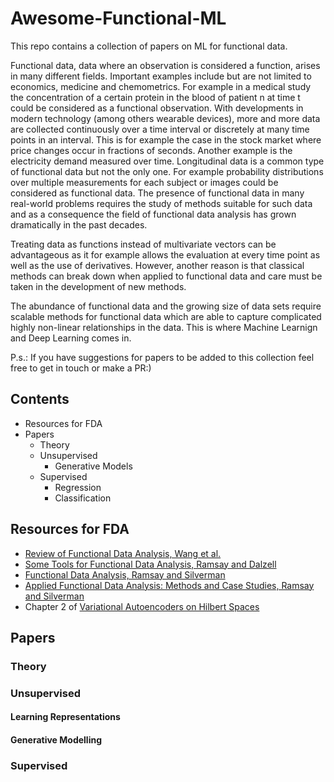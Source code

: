 # Awesome-Functional-ML
This repo contains a collection of papers on ML for functional data. 

Functional data, data where an observation is considered a function, arises in many different fields. Important examples include but are not limited to economics, medicine and chemometrics. For example in a medical study the concentration of a certain protein in the blood of patient n at time t could be considered as a functional observation. With developments in modern technology (among others wearable devices), more and more data are collected continuously over a time interval or discretely at many time points in an interval. This is for example the case in the stock market where price changes occur in fractions of seconds. Another example is the electricity demand measured over time. Longitudinal data is a common type of functional data but not the only one. For example probability distributions over multiple measurements for each subject or images could be considered as functional data. The presence of functional data in many real-world problems requires the study of methods suitable for such data and as a consequence the field of functional data analysis has grown dramatically in the past decades.

Treating data as functions instead of multivariate vectors can be advantageous as it for example allows the evaluation at every time point as well as the use of derivatives. However, another reason is that classical methods can break down when applied to functional data and care must be taken in the development of new methods.

The abundance of functional data and the growing size of data sets require scalable methods for functional data which are able to capture complicated highly non-linear relationships in the data. This is where Machine Learnign and Deep Learning comes in.

P.s.: If you have suggestions for papers to be added to this collection feel free to get in touch or make a PR:)

## Contents
- Resources for FDA
- Papers
  - Theory
  - Unsupervised
    - Generative Models
  - Supervised
    - Regression
    - Classification
   

## Resources for FDA
* [Review of Functional Data Analysis, Wang et al.](https://anson.ucdavis.edu/~mueller/Review151106.pdf)
* [Some Tools for Functional Data Analysis, Ramsay and Dalzell](https://www.jstor.org/stable/2345586)
* [Functional Data Analysis, Ramsay and Silverman](https://link.springer.com/book/10.1007/b98888)
* [Applied Functional Data Analysis: Methods and Case Studies, Ramsay and Silverman](https://www.ece.uvic.ca/~bctill/papers/mocap/Ramsay_Silverman_2002aa.pdf)
* Chapter 2 of [Variational Autoencoders on Hilbert Spaces](https://lorenz-wolf.netlify.app/uploads/FDA_Thesis.pdf)

## Papers

### Theory

### Unsupervised

#### Learning Representations


#### Generative Modelling


### Supervised
